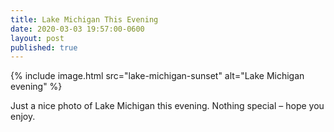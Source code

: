 ```yaml
---
title: Lake Michigan This Evening
date: 2020-03-03 19:57:00-0600 
layout: post
published: true
---
```


{% include image.html src="lake-michigan-sunset" alt="Lake Michigan evening" %}

Just a nice photo of Lake Michigan this evening. Nothing special – hope you enjoy.
